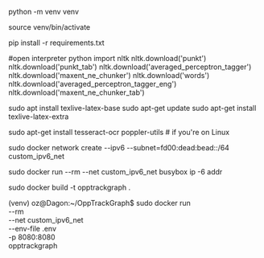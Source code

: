 

python -m venv venv

source venv/bin/activate

pip install -r requirements.txt

#open interpreter
python 
import nltk
nltk.download('punkt')
nltk.download('punkt_tab')
nltk.download('averaged_perceptron_tagger')
nltk.download('maxent_ne_chunker')
nltk.download('words')
nltk.download('averaged_perceptron_tagger_eng')
nltk.download('maxent_ne_chunker_tab')

sudo apt install texlive-latex-base
sudo apt-get update
sudo apt-get install texlive-latex-extra

sudo apt-get install tesseract-ocr poppler-utils  # if you're on Linux

sudo docker network create   --ipv6   --subnet=fd00:dead:bead::/64   custom_ipv6_net

sudo docker run --rm --net custom_ipv6_net busybox ip -6 addr

sudo docker build -t opptrackgraph .

(venv) oz@Dagon:~/OppTrackGraph$ sudo docker run \
  --rm \
  --net custom_ipv6_net \
  --env-file .env \
  -p 8080:8080 \
opptrackgraph